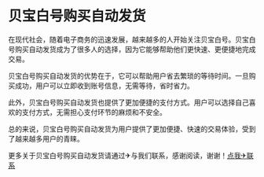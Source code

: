 # 贝宝白号购买自动发货

在现代社会，随着电子商务的迅速发展，越来越多的人开始关注贝宝白号。贝宝白号购买自动发货成为了很多人的选择，因为它能够帮助他们更快速、更便捷地完成交易。

贝宝白号购买自动发货的优势在于，它可以帮助用户省去繁琐的等待时间。一旦购买成功，用户可以立即收到账号信息，无需等待，省时省力。

此外，贝宝白号购买自动发货也提供了更加便捷的支付方式。用户可以选择自己喜欢的支付方式，无需担心支付环节的麻烦和不安全。

总的来说，贝宝白号购买自动发货为用户提供了更加便捷、快速的交易体验，受到了越来越多用户的青睐。

更多关于贝宝白号购买自动发货请通过✈与我们联系，感谢阅读，谢谢！[点我✈联系](https://1.k02.cc)